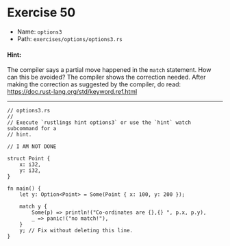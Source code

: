 # Exercise 50

- Name: ```options3```
- Path: ```exercises/options/options3.rs```
#### Hint: 

The compiler says a partial move happened in the `match`
statement. How can this be avoided? The compiler shows the correction
needed. After making the correction as suggested by the compiler, do
read: https://doc.rust-lang.org/std/keyword.ref.html


---



```rust,editable
// options3.rs
//
// Execute `rustlings hint options3` or use the `hint` watch subcommand for a
// hint.

// I AM NOT DONE

struct Point {
    x: i32,
    y: i32,
}

fn main() {
    let y: Option<Point> = Some(Point { x: 100, y: 200 });

    match y {
        Some(p) => println!("Co-ordinates are {},{} ", p.x, p.y),
        _ => panic!("no match!"),
    }
    y; // Fix without deleting this line.
}

```
